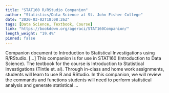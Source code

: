 ```yaml
---
title: "STAT160 R/RStudio Companion"
author: "Statistics/Data Science at St. John Fisher College"
date: "2020-03-02T18:08:26Z"
tags: [Data Science, Textbook, Course]
link: "https://bookdown.org/ageraci/STAT160Companion/"
length_weight: "19.4%"
pinned: false
---
```


Companion document to Introduction to Statistical Investigations using R/RStudio. [...] This companion is for use in STAT160 (Introduction to Data Science). The textbook for the course is Introduction to Statistical Investigations (Tintle et. al). Through in-class and home work assignments, students will learn to use R and RStudio. In this companion, we will review the commands and functions students will need to perform statistical analysis and generate statistical ...
